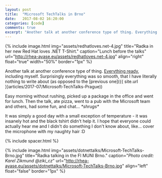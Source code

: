```yaml
---
layout: post
title:  "Microsoft TechTalks in Brno"
date:   2017-08-02 16:20:00
categories: [code]
comments: true
excerpt: "Another talk at another conference type of thing. Everything ready, including myself..."
---
```


{% include image.html
  img="assets/redhatloves.net-4.jpg"
  title="Radka in her new Red Hat loves .NET T-Shirt."
  caption="Lunch before the talks"
  url="http://rhea-ayase.eu/assets/redhatloves.net-4.jpg"
  align="right"
  float="true"
  width="50%"
  border="1px"
%}

Another talk at another conference type of thing. [Everything ready](https://github.com/RheaAyase/dotnettalks.demo4), including myself. Surprisingly everything was so smooth, that I have literally nothing to write about (as opposed to the [previous one]({{ site.url }}articles/2017-07/Microsoft-TechTalks-Prague))

Easy morning without rushing, picked up a package in the office and went for lunch. Then the talk, ate pizza, went to a pub with the Microsoft team and others, had some fun, and chat... _\*shrugs*_

It was simply a good day with a small exception of temperature - it was insanely hot and the black tshirt didn't help it. I hope that everyone could actually hear me and I didn't do something I don't know about, like... cover the microphone with my naughty hair :D

{% include spacer.html %}

{% include image.html
  img="assets/dotnettalks/Microsoft-TechTalks-Brno.jpg"
  title="Radka talking in the FI MUNI Brno."
  caption="<i>Photo credit: Karel Zikmund @ziki_cz</i>"
  url="http://rhea-ayase.eu/assets/dotnettalks/Microsoft-TechTalks-Brno.jpg"
  align="left"
  float="false"
  border="1px"
%}

